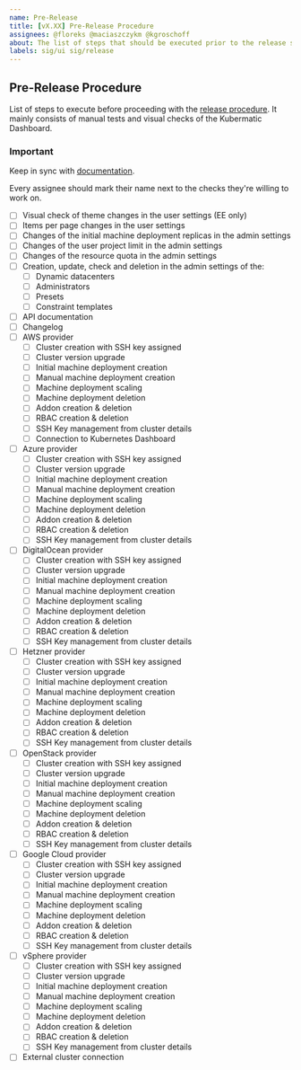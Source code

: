 ```yaml
---
name: Pre-Release
title: [vX.XX] Pre-Release Procedure
assignees: @floreks @maciaszczykm @kgroschoff
about: The list of steps that should be executed prior to the release step list 
labels: sig/ui sig/release
---
```


## Pre-Release Procedure
List of steps to execute before proceeding with the [release procedure](docs/manuals/release.md#release-procedure). It mainly consists of
manual tests and visual checks of the Kubermatic Dashboard.

### Important
Keep in sync with [documentation](docs/manuals/release.md#pre-release-procedure).

Every assignee should mark their name next to the checks they're willing to work on.

- [ ] Visual check of theme changes in the user settings (EE only)
- [ ] Items per page changes in the user settings
- [ ] Changes of the initial machine deployment replicas in the admin settings
- [ ] Changes of the user project limit in the admin settings
- [ ] Changes of the resource quota in the admin settings
- [ ] Creation, update, check and deletion in the admin settings of the:
  - [ ] Dynamic datacenters
  - [ ] Administrators
  - [ ] Presets
  - [ ] Constraint templates
- [ ] API documentation
- [ ] Changelog
- [ ] AWS provider
  - [ ] Cluster creation with SSH key assigned
  - [ ] Cluster version upgrade
  - [ ] Initial machine deployment creation
  - [ ] Manual machine deployment creation
  - [ ] Machine deployment scaling
  - [ ] Machine deployment deletion
  - [ ] Addon creation & deletion
  - [ ] RBAC creation & deletion
  - [ ] SSH Key management from cluster details
  - [ ] Connection to Kubernetes Dashboard
- [ ] Azure provider
  - [ ] Cluster creation with SSH key assigned
  - [ ] Cluster version upgrade
  - [ ] Initial machine deployment creation
  - [ ] Manual machine deployment creation
  - [ ] Machine deployment scaling
  - [ ] Machine deployment deletion
  - [ ] Addon creation & deletion
  - [ ] RBAC creation & deletion
  - [ ] SSH Key management from cluster details
- [ ] DigitalOcean provider
  - [ ] Cluster creation with SSH key assigned
  - [ ] Cluster version upgrade
  - [ ] Initial machine deployment creation
  - [ ] Manual machine deployment creation
  - [ ] Machine deployment scaling
  - [ ] Machine deployment deletion
  - [ ] Addon creation & deletion
  - [ ] RBAC creation & deletion
  - [ ] SSH Key management from cluster details
- [ ] Hetzner provider
  - [ ] Cluster creation with SSH key assigned
  - [ ] Cluster version upgrade
  - [ ] Initial machine deployment creation
  - [ ] Manual machine deployment creation
  - [ ] Machine deployment scaling
  - [ ] Machine deployment deletion
  - [ ] Addon creation & deletion
  - [ ] RBAC creation & deletion
  - [ ] SSH Key management from cluster details
- [ ] OpenStack provider
  - [ ] Cluster creation with SSH key assigned
  - [ ] Cluster version upgrade
  - [ ] Initial machine deployment creation
  - [ ] Manual machine deployment creation
  - [ ] Machine deployment scaling
  - [ ] Machine deployment deletion
  - [ ] Addon creation & deletion
  - [ ] RBAC creation & deletion
  - [ ] SSH Key management from cluster details
- [ ] Google Cloud provider
  - [ ] Cluster creation with SSH key assigned
  - [ ] Cluster version upgrade
  - [ ] Initial machine deployment creation
  - [ ] Manual machine deployment creation
  - [ ] Machine deployment scaling
  - [ ] Machine deployment deletion
  - [ ] Addon creation & deletion
  - [ ] RBAC creation & deletion
  - [ ] SSH Key management from cluster details
- [ ] vSphere provider
  - [ ] Cluster creation with SSH key assigned
  - [ ] Cluster version upgrade
  - [ ] Initial machine deployment creation
  - [ ] Manual machine deployment creation
  - [ ] Machine deployment scaling
  - [ ] Machine deployment deletion
  - [ ] Addon creation & deletion
  - [ ] RBAC creation & deletion
  - [ ] SSH Key management from cluster details
- [ ] External cluster connection
